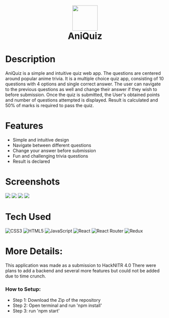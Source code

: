 <div align="center">
      <h1> <img src="https://www.essentiallysports.com/stories/best-sports-games-to-play-on-playstation-xbox-and-pc-news-esports/assets/13.gif" width="80px"><br/>AniQuiz</h1>
     </div>


# Description
AniQuiz is a simple and intuitive quiz web app. The questions are centered around popular anime trivia. It is a multiple choice quiz app, consisting of 10 questions with 4 options and single correct answer. The user can navigate to the previous questions as well and change their answer if they wish to before submission. Once the quiz is submitted, the User's obtained points and  number of questions attempted is displayed. Result is calculated and 50% of marks is required to pass the quiz.

# Features
- Simple and intuitive design
- Navigate between different questions
- Change your answer before submission
- Fun and challenging trivia questions
- Result is declared
# Screenshots
 <img src="https://snipboard.io/9Fw5rp.jpg"> <img src="https://snipboard.io/QeCbAT.jpg"> <img src="https://snipboard.io/WHXN3E.jpg"> <img src="https://snipboard.io/Ud6FKx.jpg">
# Tech Used
 ![CSS3](https://img.shields.io/badge/css3-%231572B6.svg?style=for-the-badge&logo=css3&logoColor=white) ![HTML5](https://img.shields.io/badge/html5-%23E34F26.svg?style=for-the-badge&logo=html5&logoColor=white) ![JavaScript](https://img.shields.io/badge/javascript-%23323330.svg?style=for-the-badge&logo=javascript&logoColor=%23F7DF1E) ![React](https://img.shields.io/badge/react-%2320232a.svg?style=for-the-badge&logo=react&logoColor=%2361DAFB) ![React Router](https://img.shields.io/badge/React_Router-CA4245?style=for-the-badge&logo=react-router&logoColor=white) ![Redux](https://img.shields.io/badge/redux-%23593d88.svg?style=for-the-badge&logo=redux&logoColor=white)
      
# More Details:
This application was made as a submission to HackNITR 4.0
There were plans to add a backend and several more features but could not be added due to time crunch. 

### How to Setup:
- Step 1: Download the Zip of the repository
- Step 2: Open terminal and run 'npm install'
- Step 3: run 'npm start'
    